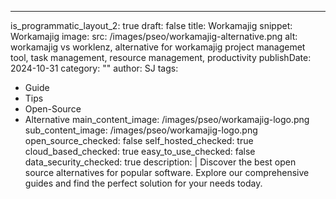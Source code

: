 ---
is_programmatic_layout_2: true
draft: false
title: Workamajig
snippet: Workamajig
image:
  src: /images/pseo/workamajig-alternative.png
  alt: workamajig vs worklenz, alternative for workamajig project managemet tool, task management, resource management, productivity
publishDate: 2024-10-31
category: ""
author: SJ
tags:
  - Guide
  - Tips
  - Open-Source
  - Alternative
main_content_image: /images/pseo/workamajig-logo.png
sub_content_image: /images/pseo/workamajig-logo.png
open_source_checked: false
self_hosted_checked: true
cloud_based_checked: true
easy_to_use_checked: false
data_security_checked: true
description: |
   Discover the best open source alternatives for popular software. Explore our comprehensive guides and find the perfect solution for your needs today.
